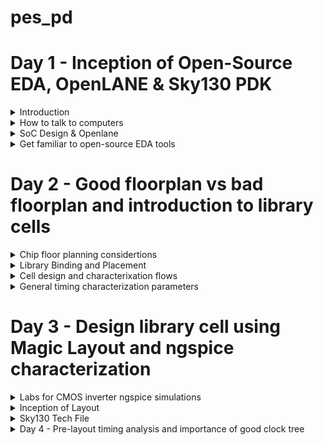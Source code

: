 # pes_pd

# Day 1 - Inception of Open-Source EDA, OpenLANE & Sky130 PDK


<details>
  <summary> Introduction  </summary>
  
  ![Screenshot from 2023-09-20 17-12-48](https://github.com/lalithlochanr/pes_pd/assets/108328466/ff7fd005-fda7-4b36-94d8-d632cbdaddb6)

  - A semiconductor chip or integrated circuit(IC) is a complex electronic component that contains various elements to perform specific functions within electronic devices. Essential components to make up an IC are macros,Foundry IP's, IO pins and so on.

1. Macros (Macro Cells):
   - Predefined functional blocks for chip design.
   - Types include standard cells, memory macros, IO macros, etc.
   - Efficient building blocks for logic, memory, input/output functions.
   - Saves time and effort for chip designers.

2. Foundry IP (Intellectual Property):
   - Sets of intellectual property provided by foundries.
   - Includes standard cell libraries, memory compilers, interface IPs, and analog IPs.
   - Optimized for specific manufacturing processes.
   - Ensures reliable and efficient chip fabrication.
   - Helps avoid designing critical components from scratch.

3. IO Pins (Input/Output Pins):
   - Pins for interfacing the chip with the external world using IO pads.
   - Include input buffers, output drivers, voltage level shifters.
   - Essential for connecting the chip to external devices or other chips.

![Screenshot from 2023-09-20 17-24-36](https://github.com/lalithlochanr/pes_pd/assets/108328466/eb5ca2f9-cc53-415c-85e6-e14404f21b85)
![Screenshot from 2023-09-20 17-24-56](https://github.com/lalithlochanr/pes_pd/assets/108328466/c27f217f-b909-4733-b4f2-82cd00565cfe)
![Screenshot from 2023-09-20 17-25-29](https://github.com/lalithlochanr/pes_pd/assets/108328466/764720e3-4a90-4913-a1ef-f9bf81c069aa)  

![Screenshot from 2023-09-20 17-29-36](https://github.com/lalithlochanr/pes_pd/assets/108328466/559d6449-3d24-404e-b2ff-b1573130359b)



</details>

<details>
  <summary>How to talk to computers </summary>

1. QFN-48 Package:
   - QFN stands for "Quad Flat No-Lead."
   - It is a surface-mount integrated circuit (IC) package.
   - The "48" denotes the number of pins or leads on the package.

2. Chip:
   - A chip, also known as an integrated circuit (IC), is a small electronic device containing a complex network of transistors and other components.
   - It serves various functions in electronic devices, such as processing, memory, or signal amplification.

3. Pads:
   - Pads are metal areas on the surface of an IC package used for soldering connections to a circuit board.
   - In a QFN-48 package, there are 48 pads for connecting to the circuit.

4. Core:
   - The core of a microprocessor or microcontroller chip is the central processing unit (CPU) responsible for executing instructions and calculations.
   - It is the "brain" of the chip.

5. Die:
   - The die is the silicon wafer that contains the actual electronic components of an integrated circuit.
   - It is usually very small and houses transistors, resistors, and other elements that make up the chip's functionality.

6. IPs (Intellectual Property):
   - IPs in the context of electronics refer to pre-designed and pre-verified functional blocks or modules that can be integrated into a chip.
   - These can include processor cores, memory blocks, or specialized functions like communication interfaces.
   - Using IPs can speed up chip development and reduce design complexity.

* Flow:
    
  ![Screenshot 2023-09-18 103611](https://github.com/lalithlochanr/pes_pd/assets/108328466/a0323dbe-8072-4dcf-9f5d-f7dda3059180)  

  ![Screenshot 2023-09-18 103930](https://github.com/lalithlochanr/pes_pd/assets/108328466/0989080d-23bd-413c-9ab4-ea5ed9cea589)  

  ![Screenshot 2023-09-18 104105](https://github.com/lalithlochanr/pes_pd/assets/108328466/7a500dd6-61c5-4314-9bda-4d4ff797c7ad)  

</details>


<details>
  <summary> SoC Design & Openlane </summary>
  
 -  RTL IP's & EDA tools & PDK data = ASIC  
  
  ![Screenshot 2023-09-18 105124](https://github.com/lalithlochanr/pes_pd/assets/108328466/65d4669d-1ab6-48f0-992e-30182e429a40)  

 - Synthesis :  Synthesis in the context of ASIC (Application-Specific Integrated Circuit) design is a crucial step in the overall ASIC design flow. It involves converting a high-level hardware description language (HDL) representation of a digital design into a gate-level netlist, which consists of logical gates (AND, OR, XOR, etc.) and flip-flops (registers).

- Floor planning : Floor planning is the process of determining how the various functional blocks, or modules, of an ASIC will be physically placed on the silicon die. It defines the overall chip's dimensions, the location of key components, and the routing channels for interconnects.

- Power planning : Power planning, also known as power grid design, is the process of distributing power and ground throughout the ASIC to ensure stable and efficient power delivery. It involves creating a network of power rails and ground connections.

- Clock Tree Synthesis (CTS) :CTS aims to efficiently distribute clock signals to all flip-flops and sequential elements in the design. This ensures that all clocked elements receive a synchronized clock signal, minimizing clock skew (the variation in arrival times of clock signals) and ensuring consistent operation.

- Signal Routing : It involves the process of connecting various electronic components and interconnecting the signal paths to ensure proper functionality.

- Sign Off :
  - Physical Verifications
    - Design Rules Checking (DRC)
    - Layout vs. Schematic (LVS)
  - Timing Verification
    - Static Timing Analysis (STA)


* OpenLane:
   - OpenLane is an open-source software toolchain for designing and customizing digital integrated circuits (ICs) or chips.
   - It automates various steps in the chip design process, making it more accessible and cost-effective for semiconductor engineers and researchers.

* Strive Chipsets:
   - Strive chipsets are a family of semiconductor solutions developed by a specific company or organization.
   - These chipsets are designed with specific goals or applications in mind, such as high-performance computing, AI, or networking, and may include various integrated components optimized for those purposes.

![Screenshot 2023-09-18 110035](https://github.com/lalithlochanr/pes_pd/assets/108328466/3d4267e8-58fd-4d6b-bcc2-b18b239ed438)

- OpenLane ASIC flow : Produce a clean GDS2 with no human intervention
- - Clean means:
  - No LVS Violations
  - No DRC Violations


* OpenLane ASIC flow
 
![Screenshot 2023-09-18 110225](https://github.com/lalithlochanr/pes_pd/assets/108328466/7040ba1f-1d37-4ab7-ba31-43393f0f16cd)

* Design For Test (DFT)

- Scan Insertion
- Automatic Test Pattern Generation (ATPG)
- Test Patterns Compaction
- Fault Coverage
- Fault Simulation

* Physical implementation 
- Also called automated PnR (Place and Route)
  - Floor/Power Planning
  - End Decoupling Capacitors and Tap cells insertion
  - Placement: Global and Detailed
  - Post placement optimization
  - Clock Tree Synthesis (CTS)
  - Routing: Global and Detailed

* Logic Equivalence Check

- Every time the netlist is modified, verification must be performed
  - CTS modifies the netlist
  - Post Placement optimizations modifies the netlist
- LEC is used to formally confirm that the function did not change after modifying the netlist

 * Dealing with Antenna rules Violations
- When a metal wire segment is fabricated, it can act as an antenna.
  - Reactive ion etching causes charge to accumulate on the wire.
  - Transistor gates can be damaged during fabrication.
** Two solutions : **
- Bridging attaches a higher layer intermediary
  - Requires Router awareness (not there yet!)
- Add antenna diode cell to leak away charges
  - Antenna diodes are provided by the SCL


</details>


<details>
  <summary>Get familiar to open-source EDA tools</summary>

  ![Screenshot from 2023-09-18 11-19-47](https://github.com/lalithlochanr/pes_pd/assets/108328466/5ad003c1-9db5-4287-bcae-92915fc505b4)  

  ![Screenshot from 2023-09-18 11-22-42](https://github.com/lalithlochanr/pes_pd/assets/108328466/932e77c7-949d-48a8-b9c9-dc17ed3b0d65)

  ![Screenshot from 2023-09-18 11-25-26](https://github.com/lalithlochanr/pes_pd/assets/108328466/d82db253-c151-4370-a34d-8872ffa3a41e)


- skywate-pdk : all pdk related files  
- open_pdks : set of scrips and files that converts foundry level pdks to be compatible with open source pda tools  
- sky130A : variant of pdk.
- libs.tech : specific to technology
- libs.ref : specific to tools


  * Design Preparation Steps

    - After running these codes below the design setup is done.

  ````
  docker
  ./flow.tcl -interactive
  package require openlane 0.9
  prep -design picorv32a
  run_synthesis
  run_floorplan
  ````

![Screenshot from 2023-09-18 11-47-03](https://github.com/lalithlochanr/pes_pd/assets/108328466/27d218e7-54ed-4431-99aa-6b658c2ab2cc)

![Screenshot from 2023-09-18 11-50-29](https://github.com/lalithlochanr/pes_pd/assets/108328466/1703a705-0d76-4d29-bd4c-ffbea604ff0a)

![Screenshot from 2023-09-18 11-52-53](https://github.com/lalithlochanr/pes_pd/assets/108328466/ae8960e4-532a-42da-8557-7599cf73f2ad)

```` less config.tcl ````
![Screenshot from 2023-09-18 11-55-52](https://github.com/lalithlochanr/pes_pd/assets/108328466/5cbd93d5-3d13-4bf8-9015-2b131ffb16e0)  

````less sky130A_sky130_fd_sc_hd_config.tcl````

![Screenshot from 2023-09-18 11-57-57](https://github.com/lalithlochanr/pes_pd/assets/108328466/5d9fdaea-9840-4435-8197-e2310ce22061)


* Review the files after design preparation and run synthesis
  
![Screenshot from 2023-09-18 12-02-10](https://github.com/lalithlochanr/pes_pd/assets/108328466/f69946b9-8c71-48da-9f1f-1a6f6c6021b5)

```` less merged.lef ````
![Screenshot from 2023-09-18 12-04-18](https://github.com/lalithlochanr/pes_pd/assets/108328466/fe3a8d3a-3942-4dda-9c0f-7c1e721af438)

![Screenshot from 2023-09-18 12-05-19](https://github.com/lalithlochanr/pes_pd/assets/108328466/21b08995-3e9c-44df-97dd-37888cc0a5b3)

````
cd ..
less config.tcl
````
![Screenshot from 2023-09-18 12-07-33](https://github.com/lalithlochanr/pes_pd/assets/108328466/f62d84fb-9be7-4368-b14f-f47f2683f4d0)  


* Synthesis Results

![Screenshot from 2023-09-18 12-19-47](https://github.com/lalithlochanr/pes_pd/assets/108328466/b00e9323-db40-4cc2-aa16-e6661f3b5d7c)

-Number of cells(n):14876
-Number of dff(d):1613
-flop ratio: d/n=0.108

![Screenshot from 2023-09-18 12-26-45](https://github.com/lalithlochanr/pes_pd/assets/108328466/d912c2c5-d393-4470-9c36-ff525287ea85)
  
</details>


# Day 2 - Good floorplan vs bad floorplan and introduction to library cells

<details>
<summary>Chip floor planning considertions </summary>
   
  * Utilization Factor & Aspect Ratio
   
  - How do we find W & H?

    <img width="416" alt="268482689-88e3af4a-aa59-4e7d-811f-6188bae9a3a6" src="https://github.com/lalithlochanr/pes_pd/assets/108328466/1f34ca15-3d37-473d-9f11-40264edd30d9">

  - Example

    <img width="448" alt="268482742-092f2da8-868b-4b05-802c-c729f6504d63" src="https://github.com/lalithlochanr/pes_pd/assets/108328466/5e1fbfd9-e633-4832-88b9-7f48dc51d7a1">

  -convert into physical dimension
  
  <img width="417" alt="268482767-d1954fa7-ca86-4012-b785-d9daf431da7c" src="https://github.com/lalithlochanr/pes_pd/assets/108328466/5bb47711-63ba-4b0f-ba87-8a47c3b7a3b1">

  - give unit area for each logic gate

    <img width="579" alt="268482840-bf87bf69-f41c-4d86-8022-9e2555b72e96" src="https://github.com/lalithlochanr/pes_pd/assets/108328466/bff3b5bc-a348-477a-a37e-60ff29cb7029">

    - we implment this die multiple times on the silicon wafer to increase the throughput
    - implment the logic into the core,the logic cells occupied 100% of the core,thereby occupying Utilising 100% of the core

      <img width="582" alt="268482900-658e9ab3-8fe3-450d-8558-70882c27fe71" src="https://github.com/lalithlochanr/pes_pd/assets/108328466/99ee594f-ba58-48d3-b286-1827032f2ebc">  


    * Utilization factor = Area occupied by netlist / Total area of core
      - we have taken utilization factor to be 1.

      ![Screenshot 2023-09-18 190913](https://github.com/lalithlochanr/pes_pd/assets/108328466/99f3e6bc-8065-4845-8efe-b154102b7cc3)

    * Aspect ratio = Height / Width
      -Aspect ratio refers to the ratio of the width to the height of a transistor. It is a critical parameter in the design and fabrication of integrated circuits.
      - we have taken aspect ratio to be 1.


![Screenshot 2023-09-18 191535](https://github.com/lalithlochanr/pes_pd/assets/108328466/0abc7b79-b265-43c3-ab21-0acac23d5b86)  

  * Concept of Pre-Placed cells  
    - Two different blocks and implementation of it seperately  

      <img width="547" alt="268483320-afe3334d-9e9d-4da0-9d79-a1d25c2c9a71" src="https://github.com/lalithlochanr/pes_pd/assets/108328466/4d64ac82-096b-4eef-a957-74268833ba4d">  


      ![Screenshot 2023-09-18 191856](https://github.com/lalithlochanr/pes_pd/assets/108328466/9ab8571e-25ce-4143-83c1-045c2c5115e4)  

* Locations of Pre-Placed cells  
  - Automatic placing does not try to move these once placed  
    
    ![Screenshot 2023-09-18 192341](https://github.com/lalithlochanr/pes_pd/assets/108328466/9733f739-d2a2-4180-b74b-241fc367a40a)  

* Implementation of pre-placed cells is one time and can be reused multiple times.  
  
![Screenshot 2023-09-18 192738](https://github.com/lalithlochanr/pes_pd/assets/108328466/d4bb68d6-a741-4fec-a6c8-3dbc840fc2b5)  

* Decoupling capacitors
  - Decoupling capacitors are a fundamental tool in ensuring the reliable and noise-free operation of digital circuits and ICs. Properly selected and placed decoupling capacitors can help prevent signal integrity issues, reduce electromagnetic interference (EMI), and improve the overall performance and reliability of electronic systems.
 
<img width="577" alt="268483690-b2a968d9-b686-4b3a-8cc1-46e24a69d4fe" src="https://github.com/lalithlochanr/pes_pd/assets/108328466/36b3a3f2-9834-4923-ac4b-dedebe8c2fc2">  

- If Vdd' goes below the noise margin, due to Rdd and Ldd, the logic '1' at the output of circuit wont be detected as logic '1' at the input of the circuit following this circuit.

-  Noise margin summary
<img width="462" alt="268483885-87f2781e-2052-4a53-b557-ede8d9032e33" src="https://github.com/lalithlochanr/pes_pd/assets/108328466/f211bb1c-19de-4223-ad1e-7e060dc82311">

* Having a large distance from the power supply and the main circuit has a disadvantage as there are multiple voltage drops happening before it reaches the main circuit giving a less voltage at the main circuit due to voltage drops therefore we cannot gaurantee that our logic gates in the circuit are getting either a high voltage(logic 1) or a low voltage(logic 0) or a danger region or gray region(Either Logic can go to 1 or 0 giving high or low volts) hence we have a disadvantage of Voltage being far from our circuit design

* To solve this we use Decoupling Capacitors

- they are huge capacitors completely filled with charge,therefore if our main voltage is source is 1v our deocupling capacitors also get charged to 1V and when discharged it again replenishes using main power supply.

- <img width="579" alt="268483999-1c574b07-a6b5-452a-bce9-6921a89db806" src="https://github.com/lalithlochanr/pes_pd/assets/108328466/869cd4b1-bc28-48f1-a78b-fd942254f01c">

- surround the preplaced cells with the decoupling capacitors in order to keep the current flow as required to not be altered with respect to voltage drops. Ensuring each preplaced cells are getting the supply from the Decoupling capacitors

<img width="415" alt="268484055-c2bee96c-6677-4295-913a-1d2ba3b720fa" src="https://github.com/lalithlochanr/pes_pd/assets/108328466/0d1d2a3e-4253-48a9-94b0-658933a9e070">

* Power Planning
  - Power planning involves the management of power distribution, delivery, and consumption in an IC to ensure its proper functioning and efficiency.
 
    <img width="322" alt="268484173-8e51df59-d182-46ef-96b3-a230f46be2ab" src="https://github.com/lalithlochanr/pes_pd/assets/108328466/5b494508-a173-46e7-b92a-8b804c530cd3">

- In the context of the provided circuit, which employs decoupling capacitors, we intend to transform it into a reusable Macro module. This Macro module is replicated numerous times across the chip, resulting in a distinct current requirement for each instance of the Macro. Within each Macro, there are two distinct functions: one acts as a driver, and the other as a loader. Both the driver and loader in each Macro are equipped with their respective decoupling capacitors. Our objective is to ensure that the signal transmitted from the driver to the loader within each Macro maintains its integrity along the specific interconnecting line.  

<img width="432" alt="268484345-5749c54e-6071-46a7-b5f0-881e67c62d1b" src="https://github.com/lalithlochanr/pes_pd/assets/108328466/111897fb-9d92-4cea-b1f8-0d4ad2771b5b">

- The connection between the driver and the load must receive its power directly from the power supply, as it is not feasible to insert decoupling capacitors in this intermediate section. This arrangement introduces the potential for voltage drop because the power supply is situated some distance away from the signal line  

- To illustrate, let's examine a 16-bit bus connected to an inverter. When we feed logic signals into the inverter, the output will be the inverted value of the input. Consequently, any capacitors initially charged to logic 1 will discharge to logic 0, and conversely, capacitors initially charged to logic 0 will switch to logic 1.  

<img width="453" alt="268484398-7ab5589a-5f16-4b9d-9d2c-bf5a26820f51" src="https://github.com/lalithlochanr/pes_pd/assets/108328466/130b64ad-4c43-445e-9902-28ecbbf73662">

<img width="437" alt="268484424-a137db98-0906-43ff-9eb4-86599a10993a" src="https://github.com/lalithlochanr/pes_pd/assets/108328466/eeb7871c-a2c9-496c-a266-1adf1aa34b21">

<img width="440" alt="268484479-e6da813d-05d5-49f1-959d-72274e1e4410" src="https://github.com/lalithlochanr/pes_pd/assets/108328466/452011dc-478f-4fc1-a76e-e501a5d5edff">

- Multiple supply lines are created to fulfill any power requirement.

* Pin placement & Logical Cell placement blockage

- Pin placement, often referred to as I/O (Input/Output) pad placement, involves the task of defining the positions and organization of input and output pins on an integrated circuit (IC) or printed circuit board (PCB). These pins serve the purpose of establishing connections with external devices or other components.
  <img width="443" alt="268485435-bb5f3c42-4a93-4410-9d14-c88622057eeb" src="https://github.com/lalithlochanr/pes_pd/assets/108328466/b4e6e2d3-4eab-4c64-a8d2-1d1f89f60b69">

- Other designs using different implementation of clocks with preplaced cells
  
  <img width="465" alt="268485547-932631eb-512c-416a-828a-6246dcfffd82" src="https://github.com/lalithlochanr/pes_pd/assets/108328466/f00a4f8c-2a5a-4e64-a049-b3820bb1739e">
  <img width="471" alt="268485634-08172ee4-f587-43b3-aa68-f303b8875487" src="https://github.com/lalithlochanr/pes_pd/assets/108328466/8fcf86b7-82d5-4db6-bd6a-e226b92b17ad">  

  - Pin placement
   
![Screenshot 2023-09-18 195627](https://github.com/lalithlochanr/pes_pd/assets/108328466/8c2d2c7c-4946-4be5-bcab-05138eab6ab7)

- Following pin placement, it's essential to ensure that no automated placement or routing tool assigns cells to a specific region. This particular area is reserved for maintaining gaps between each clock port, and it should be prohibited from accommodating any cells. This restriction is implemented through a process known as logical cell placement blockage.
- Logical cell placement blockage is crucial for optimizing signal routing and minimizing delays. By creating these exclusion zones, it helps maintain signal integrity and reduces the risk of timing violations in high-performance integrated circuits.

<img width="508" alt="268485849-e5af433c-d0e8-4bb0-ac80-1001a2fc3b04" src="https://github.com/lalithlochanr/pes_pd/assets/108328466/917ad253-9d04-4e56-90be-ff6b210e9ed6">

* Steps to run floor plan using Openlane
````less README.md````
![Screenshot from 2023-09-18 20-06-43](https://github.com/lalithlochanr/pes_pd/assets/108328466/5fecbdf0-dd2f-49e7-bc07-7c3e92f2e100)

![Screenshot from 2023-09-18 20-06-32](https://github.com/lalithlochanr/pes_pd/assets/108328466/14d2c64c-f53a-4d97-9e06-4028cfe36e5c)

````less floorplan.tcl````
![Screenshot from 2023-09-18 20-08-32](https://github.com/lalithlochanr/pes_pd/assets/108328466/5c572cec-4a42-44f6-871b-e8069e090a2c)

````run_floorplan````
![Screenshot from 2023-09-18 20-27-25](https://github.com/lalithlochanr/pes_pd/assets/108328466/fa4e24d9-7bb7-4439-9fbd-bec60b5f53c2)   

![Screenshot from 2023-09-18 20-54-41](https://github.com/lalithlochanr/pes_pd/assets/108328466/4faaa77a-c430-4681-84fd-3a9006feb0a7)

-Use nano file open to make required changes into code
![Screenshot from 2023-09-18 20-54-07](https://github.com/lalithlochanr/pes_pd/assets/108328466/0fd729bb-0270-4332-94d8-4747d5374071)

````run_floorplan```` in openlane

* Review floorplan layout in Magic
````
magic -T /home/vsduser/Desktop/work/tools/openlane_working_dir/pdks/sky130A/libs.tech/magic/sky130A.tech lef read ../../tmp/merged.lef def read picorv32a.floorplan.def &
````
![Screenshot from 2023-09-18 21-26-21](https://github.com/lalithlochanr/pes_pd/assets/108328466/3d29fbc5-288a-4662-aa89-644dbab727fd)

![Screenshot from 2023-09-18 21-30-42](https://github.com/lalithlochanr/pes_pd/assets/108328466/f3aa8216-6eb8-48de-a20e-5660308ebfeb)
    
</details>

<details>
  <summary>Library Binding and Placement</summary>
  * Netlist binding and intial place Design
  - Bind netlist with physical cells
  
  ![Screenshot 2023-09-19 012133](https://github.com/lalithlochanr/pes_pd/assets/108328466/7d936ced-39b4-484f-8e8b-451f7ebd47bd)  

  The library will have the information of shape, width, height and delay information of every cell required.

 - Placement
   - Stage where we estimate wire length and capaitance and based on that insert repeaters.
  ![Screenshot 2023-09-19 012432](https://github.com/lalithlochanr/pes_pd/assets/108328466/8fef7b04-8e65-4779-bd1d-a255c4743bbe)

* Optimize Placement using estimated wire length and capacitance with final optimization  
- Repeaters essentially regenerate the original signal, ensuring that it maintains its quality and integrity as it travels.  
  - This placement of the repeater ensures that whatever information is sent to Din2 is faithfully retained by FF1 of the 2nd stage, thereby maintaining signal integrity.  
- Slew rate (SLEW) is influenced by the capacitance value in the circuit. When a higher capacitance is used, it increases the time it takes to charge or discharge the capacitor, leading to slower signal transitions and potentially compromising signal quality.  
  - Between Din2 and FF1, repeaters should be added along this transmission path to address the slew rate issue and improve signal integrity.  

- Stage 1:  
![Screenshot 2023-09-19 022519](https://github.com/lalithlochanr/pes_pd/assets/108328466/c254fe20-f115-42bb-9d2c-1affc8173f40)  

- Stage 2:  
![Screenshot 2023-09-19 022616](https://github.com/lalithlochanr/pes_pd/assets/108328466/69faed36-a052-4274-9dff-ef23fc6caf43)  

- Stage 3:  
![Screenshot 2023-09-19 022649](https://github.com/lalithlochanr/pes_pd/assets/108328466/84672684-3a68-4fd5-ae33-1920376fc7d2)  

- Stage 4:  
![Screenshot 2023-09-19 022720](https://github.com/lalithlochanr/pes_pd/assets/108328466/a0dbb926-f869-4826-aae1-8b19fdd0fb54)  

* Need for libraries & characterization

1. Logic Synthesis: This process takes the RTL (Register Transfer Level) description and transforms it into a configuration of gates that represents the original functionality of the design.

2. Floorplanning: we import the Netlist generated from logic synthesis. During this phase, we determine the physical size and layout of the chip's core and die.

3. Placement: placement involves arranging the logic cells obtained from logic synthesis onto the chip's surface. The goal is to meet initial timing requirements, typically by grouping faster cells together and considering the functional dependencies among cells.

4. Clock Tree Synthesis (CTS): we design a clock distribution tree to ensure that the clock signal reaches all the logic cells at precisely the same time. This helps in synchronizing clocked elements such as flip-flops.

5. Routing: routing involves creating interconnections between the logic cells. The routing process is influenced by the characteristics of the individual cells and must adhere to specific routing constraints.

6. Static Timing Analysis (STA): This analysis determines critical timing parameters such as setup time, hold time, and the maximum achievable frequency of the circuit. STA ensures that the design meets its timing requirements and operates correctly.

![Screenshot 2023-09-19 023349](https://github.com/lalithlochanr/pes_pd/assets/108328466/19587f8e-c7ee-447a-83a4-549564ebd84e)  
![Screenshot 2023-09-19 023432](https://github.com/lalithlochanr/pes_pd/assets/108328466/8e6468c6-94ff-4356-87a0-76790a87ec91)  


![Screenshot 2023-09-19 024830](https://github.com/lalithlochanr/pes_pd/assets/108328466/86412b04-555d-48cc-8344-80b42dc532fb)
- The library consists of all the cells or gates required to model them as per requirement with the help of EDA tools.

* Congestion aware Placement using RePIAce
````run_placement````
![Screenshot from 2023-09-19 03-03-01](https://github.com/lalithlochanr/pes_pd/assets/108328466/5654c0e0-ff58-4ebc-870b-3b00863a91a0)

![Screenshot from 2023-09-19 03-30-44](https://github.com/lalithlochanr/pes_pd/assets/108328466/6c21ff37-92b8-4dfc-bc8f-f939947cd1c3)

![Screenshot from 2023-09-19 03-30-18](https://github.com/lalithlochanr/pes_pd/assets/108328466/98fcd65e-f1da-4392-9755-cf2d4f4e6071)

</details>

<details>
  <summary>Cell design and characterixation flows</summary>
* Inputs for design flow
- The cell design process is a fundamental stage in semiconductor chip development. It involves the systematic creation and optimization of discrete digital logic cells that make up a standard cell library. These libraries house pre-designed components like logic gates and flip-flops, essential for building integrated circuits. During this process, critical elements such as Process Design Kits (PDK), Design Rule Checking (DRC), Layout Versus Schematic (LVS) rules, SPICE models, and user-defined specifications are incorporated into the library. User-defined parameters, like pin placement and gate length, are carefully integrated by library developers to tailor the library to specific project requirements, ensuring a robust foundation for chip design and manufacturing.  

* Cell Design Flow
![Screenshot 2023-09-19 034415](https://github.com/lalithlochanr/pes_pd/assets/108328466/908b0208-6946-41ca-b285-ed1d2fbb7af5)

![Screenshot 2023-09-19 034510](https://github.com/lalithlochanr/pes_pd/assets/108328466/8afae67a-e48a-4eee-bbe8-2133f9562b01)

![Screenshot 2023-09-19 034623](https://github.com/lalithlochanr/pes_pd/assets/108328466/49a330f8-4e51-4837-a60d-9052adb11460)

![Screenshot 2023-09-19 034652](https://github.com/lalithlochanr/pes_pd/assets/108328466/484c29e8-f0d2-4a66-94b6-b2db011a7034)

- Libraries built on user defined specifications with respect to library defined cells.
  (eg- contact defined on metal 3,4,5 layers, pin location, drawn gate length, etc)

* Circuit design Steps
  - By combining NMOS and PMOS transistors we can design the required circuit and can be derived in terms of Euler's Path and represented in terms of stick diagram. 
![Screenshot 2023-09-19 035305](https://github.com/lalithlochanr/pes_pd/assets/108328466/f9d35b0e-d63c-4759-8c46-001f1d81632f)

* Layout Design Steps
- transform the stick diagram into a layout that adheres to the specified Design Rule Check (DRC) constraints
- extraction of parasitic elements, which include characteristics like resistances and capacitances, from the layout
- compile it into an extracted spice list

![Screenshot 2023-09-19 040143](https://github.com/lalithlochanr/pes_pd/assets/108328466/79bcecee-4950-4476-b860-70094e99038f)

![Screenshot 2023-09-19 040159](https://github.com/lalithlochanr/pes_pd/assets/108328466/398fa882-6ccf-4b1c-8314-37adbe069381)
- Extracted spice list that needs to be characterized


* Characterization flow

![Screenshot 2023-09-19 040502](https://github.com/lalithlochanr/pes_pd/assets/108328466/fd8696d6-f552-4024-8a4a-217ff5f91329)

![Screenshot 2023-09-19 040523](https://github.com/lalithlochanr/pes_pd/assets/108328466/b8f4c544-6ad7-44f6-b2f6-8fa4f5b0ab79)

- GUNA - gives you the timing, power models.
![Screenshot 2023-09-19 040600](https://github.com/lalithlochanr/pes_pd/assets/108328466/f0780d03-cf24-4b31-8bc0-2bfcdeeca809)

</details>

<details>
  <summary> General timing characterization parameters</summary>
- Timing threshold definition
  - the defintions are associated with parts of the graphs defining the characteristics 
  
  ![Screenshot 2023-09-19 041710](https://github.com/lalithlochanr/pes_pd/assets/108328466/86377357-40f5-4bcd-9fd5-0f819980331e)
  (the first four definitions)
  - the red graph refers to rise waveform
  - the blue graph refers to fall waveform

  
  ![Screenshot 2023-09-19 041946](https://github.com/lalithlochanr/pes_pd/assets/108328466/7b3a6a1a-970e-41b7-b64f-b26f01739600)
  (definition 5 & 7)
  - input and output waveform from which delay can be calculated
  - red - in_rise & blue - out_rise

  ![Screenshot 2023-09-19 042224](https://github.com/lalithlochanr/pes_pd/assets/108328466/156ab3da-15c6-445a-a7d7-a68adb6de68f)
  (definition 7 & 8)
  - red - in_fall & blue - out_fall


- Propagation Delay
- The time difference between when the transitional input reaches 50% of its final value and when the output reaches 50% of its final value.
- Propagation delay=time(out_fall_thr)-time(in_rise_thr)
  - the propagation delay can be calulated by following the timing threshold definitions
    ![Screenshot 2023-09-19 042626](https://github.com/lalithlochanr/pes_pd/assets/108328466/4cf33d86-08f1-49ee-b2a6-38dfc31d4d95)
  - negative delay is not possible and is obtained on choosing of poor threshold vaalues so should careful while choosing them
  - Delay=-42ps
    ![Screenshot 2023-09-19 042656](https://github.com/lalithlochanr/pes_pd/assets/108328466/a9bf99be-e12d-4bc2-9c5d-9f7418f012a7)

- Transistion Time
- The time it takes the signal to move between states is the transition time, where the time is measured between 10% and 90% or 20% to 80% of the signal levels.
- Rise transition time = time(slew_high_rise_thr) - time (slew_low_rise_thr)
- Fall transition time = time(slew_high_fall_thr) - time (slew_low_fall_thr)
    - the threshold definitions are mentioned below in the image
      ![Screenshot 2023-09-19 042556](https://github.com/lalithlochanr/pes_pd/assets/108328466/e4f0b920-051d-44cb-8595-b0646c6428a3)
  
</details>


# Day 3 - Design library cell using Magic Layout and ngspice characterization

<details>
  <summary> Labs for CMOS inverter ngspice simulations</summary>

* IO Placer
- An IO placer is a software tool used in semiconductor chip design's Place and Route (PnR) phase. It optimizes the placement of input/output (IO) pads or pins on the chip's physical layout, facilitating efficient signal routing, reduced signal delay, lower power consumption, and EMC compliance. The process is iterative, allowing adjustments to variables like pin configuration within the core area, transitioning from even distribution to alternative arrangements as needed for optimal chip performance.

- In openlane, run the procedure until run_floorplan
![Screenshot from 2023-09-20 18-10-05](https://github.com/lalithlochanr/pes_pd/assets/108328466/1ce0b1e6-b893-4f55-b917-a8dda22f194e)
- You can observe the IO ports placed uniformly
![Screenshot from 2023-09-20 18-11-14](https://github.com/lalithlochanr/pes_pd/assets/108328466/17d09e0f-6da5-4a11-9500-aa85a77eacda)

- In the file floorplan.tcl
![Screenshot from 2023-09-20 18-15-20](https://github.com/lalithlochanr/pes_pd/assets/108328466/4a4f3640-792d-44ca-bbb4-dbc2fe3fc30c)

- change the mode from 1 to 2 
````
set ::env(FP_IO_MODE) 2
run_floorplan
````
![Screenshot from 2023-09-20 18-10-05](https://github.com/lalithlochanr/pes_pd/assets/108328466/804e613c-2d76-4ec9-ab4f-33df6f3922ef)

![Screenshot from 2023-09-20 18-36-31](https://github.com/lalithlochanr/pes_pd/assets/108328466/6f811dd1-1ef3-4be3-a400-cad5821d662d)
- the ports are no longer equidistant

- utilize git clone for cloning PMOS and NMOS spice models, a VSD standard cell design file will be generated within OpenLane after the git clone.

````
git clone https://github.com/nickson-jose/vsdstdcelldesign.git
````
![Screenshot from 2023-09-20 18-41-26](https://github.com/lalithlochanr/pes_pd/assets/108328466/dac22d25-b3ee-42e6-b73a-7edf945e5043)

````
magic -T sky130A.tech sky130_inv.mag &
````

![Screenshot from 2023-09-20 18-56-13](https://github.com/lalithlochanr/pes_pd/assets/108328466/3c312ac4-1fc2-45aa-881a-b4cf47e8a042)

![Screenshot from 2023-09-20 18-56-30](https://github.com/lalithlochanr/pes_pd/assets/108328466/456f880f-fbf2-40e9-a027-2186719ed190)  



* Spice deck creation for CMOS inverter
(VTC - SPICE simulations)

- Spice deck -Contains the connectivity information, inputs that has to be given to the simulation, tap points.

    -Component Connectivity
    -Component values.
     (ideally pmos >= 2*nmos)
    -Identify nodes.
    -Name nodes

  ![Screenshot from 2023-09-20 18-45-20](https://github.com/lalithlochanr/pes_pd/assets/108328466/9789d123-9bed-40c7-bd11-31ab07f3e3bf)

![Screenshot from 2023-09-20 18-45-34](https://github.com/lalithlochanr/pes_pd/assets/108328466/d219dc3e-069f-4484-82cd-16dfa924870d)

![Screenshot from 2023-09-20 18-45-40](https://github.com/lalithlochanr/pes_pd/assets/108328466/b8edbd05-6c09-4cd9-a100-302165db34c8)


- SPICE waveform
![Screenshot from 2023-09-20 18-46-04](https://github.com/lalithlochanr/pes_pd/assets/108328466/2191e6b4-2938-46cc-96e3-052a3c50f50e)

* Switching Threshold Vm

![Screenshot from 2023-09-20 18-49-06](https://github.com/lalithlochanr/pes_pd/assets/108328466/e58aadc1-0b32-4d16-9a03-677817d724d3)

![Screenshot from 2023-09-20 18-49-17](https://github.com/lalithlochanr/pes_pd/assets/108328466/3c318f0a-23fd-44b7-bbdc-fb6a65119573)

![Screenshot from 2023-09-20 18-49-23](https://github.com/lalithlochanr/pes_pd/assets/108328466/272f48f7-aac2-4953-b6f9-89be6d7818a5)

![Screenshot from 2023-09-20 18-49-43](https://github.com/lalithlochanr/pes_pd/assets/108328466/31864140-9cd2-4c38-9713-aff6f7ef6e24)

![Screenshot from 2023-09-20 18-49-50](https://github.com/lalithlochanr/pes_pd/assets/108328466/fea7c30d-e34c-4565-a524-514f86cce904)

</details>


<details>
  <summary> Inception of Layout</summary>

* CMOS fabrication process

![Screenshot from 2023-09-20 19-00-03](https://github.com/lalithlochanr/pes_pd/assets/108328466/c6479499-4103-43c4-81f6-0861de264a2f)  

- Lightly Doped Drain (LDD)
  - The primary purpose of LDD formation is to reduce short-channel effects and improve the performance and reliability of these transistors.

- Layout
````
magic -T sky130A.tech sky130_inv.mag &
````
![Screenshot from 2023-09-20 19-13-18](https://github.com/lalithlochanr/pes_pd/assets/108328466/81c6d944-9adf-4549-8a3c-6e8299e9af51)

![Screenshot from 2023-09-20 19-15-04](https://github.com/lalithlochanr/pes_pd/assets/108328466/6cf97197-3ae7-4c72-abeb-d0ebab2e259d)

![Screenshot from 2023-09-20 19-16-24](https://github.com/lalithlochanr/pes_pd/assets/108328466/629ae544-f38e-4633-89de-4c43d4dd7f91)

![Screenshot from 2023-09-20 19-16-46](https://github.com/lalithlochanr/pes_pd/assets/108328466/ae35bb1f-3ae7-4eb0-80d1-0db5f27c5347)

![Screenshot from 2023-09-20 19-16-34](https://github.com/lalithlochanr/pes_pd/assets/108328466/3a67563d-de0a-4e07-a9c2-c74547852fe2)
  
</details>

<details>
  <summary> Sky130 Tech File </summary>

  * Lab steps to create std cell layout and extract spice netlist
  ````
  pwd
  extract all
  ext2spice cthresh 0 rthresh 0
  ext2spice
  ````

![Screenshot from 2023-09-20 19-36-05](https://github.com/lalithlochanr/pes_pd/assets/108328466/d8eeb50a-788d-4c72-a4f2-1a57e00b626b)

![Screenshot from 2023-09-20 19-39-13](https://github.com/lalithlochanr/pes_pd/assets/108328466/4013931e-c928-4d3f-a241-bda501a02cb9)

![Screenshot from 2023-09-20 19-38-59](https://github.com/lalithlochanr/pes_pd/assets/108328466/8e310ea7-8055-48e4-a689-5a236a74a061)

- make the required changes into the file
![Screenshot from 2023-09-20 20-11-40](https://github.com/lalithlochanr/pes_pd/assets/108328466/e2235e08-725c-4ac1-9b33-50eceb264e5c)

![Screenshot from 2023-09-20 20-11-17](https://github.com/lalithlochanr/pes_pd/assets/108328466/3c88db15-7ccb-4e75-8dae-8773ad7486a3)

![Screenshot from 2023-09-20 20-16-10](https://github.com/lalithlochanr/pes_pd/assets/108328466/cae6ce24-a83c-497a-8ed7-7be8af96ddd7)

![Screenshot from 2023-09-20 20-15-54](https://github.com/lalithlochanr/pes_pd/assets/108328466/bdbf1de8-9c53-43eb-b088-d2452254ece7)

- rise time = 80% of rise time - 20% of rise time = 0.41ns
  ![Screenshot from 2023-09-20 20-48-20](https://github.com/lalithlochanr/pes_pd/assets/108328466/44bcc22d-8949-4e53-88a7-fb9944b01953)

- fall time = 20% of fall time - 80% of fall time = 0.58ns
  ![Screenshot from 2023-09-20 20-53-04](https://github.com/lalithlochanr/pes_pd/assets/108328466/34d22b96-a9a0-4ca8-8a69-8890afe14f12)

similarly,
- Cell rise delay = 50% of output - 50% of input = 0.38ns
- Cell fall delay = 50% of output - 50% of input = 0.45ns

- Get the required files
  ````
  wget http://opencircuitdesign.com/open_pdks/archive/drc_tests.tgz
  magic -d XR
  tar xfz drc_tests.tgz
  cd drc_tests
  ````
  -In toplevel open files and open met3.mag
  -In tkcon,
  ````
  drc why
  ````
  ![Screenshot from 2023-09-20 21-34-22](https://github.com/lalithlochanr/pes_pd/assets/108328466/b904e05b-e680-4155-b351-303227f3469a)

  - To see contacts
    ````
    cif see VIA2
    ````
    ![Screenshot from 2023-09-20 21-50-45](https://github.com/lalithlochanr/pes_pd/assets/108328466/e5b07250-7170-4711-b33d-8cee07cb0d9e)

  - to checck for dimensions of area- select area & type box in tkcon and ```` drc check````
  - There are DRC errors so to fix them
  - open sky130A.tech file using an editor and search for poly.9 and make the changes
    ![Screenshot from 2023-09-20 22-12-08](https://github.com/lalithlochanr/pes_pd/assets/108328466/b860880a-27f2-44bd-90a9-65fb2628dbf8)
    ![Screenshot from 2023-09-20 22-16-04](https://github.com/lalithlochanr/pes_pd/assets/108328466/74079b08-2d67-4fab-9b0b-0a310f5559af)
    ![Screenshot from 2023-09-20 22-25-05](https://github.com/lalithlochanr/pes_pd/assets/108328466/2e3fcef6-da2c-49ae-8f17-96291d304f34)
    ![Screenshot from 2023-09-20 23-10-44](https://github.com/lalithlochanr/pes_pd/assets/108328466/6f61b884-c303-4f99-8c4c-ea56eff0cd23)
    ![Screenshot from 2023-09-20 23-17-50](https://github.com/lalithlochanr/pes_pd/assets/108328466/8a9ffb1c-458e-4ac5-8e94-fab317e24c3a)
    ![Screenshot from 2023-09-20 22-59-50](https://github.com/lalithlochanr/pes_pd/assets/108328466/e43edbe5-83d1-4940-92e7-73ecfbc9c619)
    
</details>

<details>
  <summary> Day 4 - Pre-layout timing analysis and importance of good clock tree</summary>
  
  <details>
    <summary> Timing modelling using delay tables</summary>
    * Convert grid info into track info
    - Magic Layout into a std cell LEF
    ````
    less tracks.info
    ````
    ![Screenshot from 2023-09-21 00-57-57](https://github.com/lalithlochanr/pes_pd/assets/108328466/1d4ff8b6-4b9b-426f-9e6e-92fb7d998aff)

    ![Screenshot from 2023-09-21 00-57-39](https://github.com/lalithlochanr/pes_pd/assets/108328466/ae025ebb-21c2-43d0-b879-d839e93caf39)
    
 -1st value indicates the offset and 2nd value indicates the pitch along provided direction
  
  
  
  
  
  
  
  
  
  
  
  </details>
</details>
